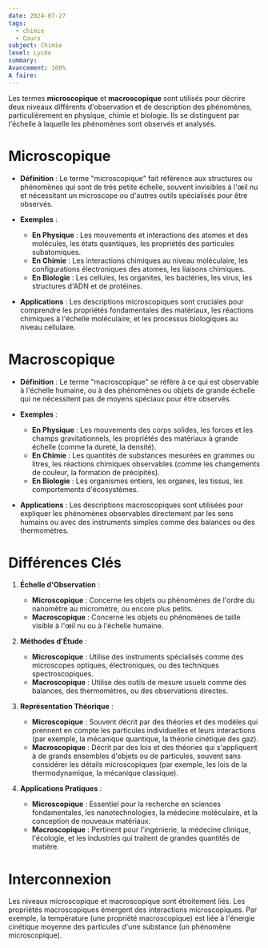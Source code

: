 ```yaml
---
date: 2024-07-27
tags:
  - chimie
  - Cours
subject: Chimie
level: Lycée
summary: 
Avancement: 100%
A faire:
---
```

Les termes **microscopique** et **macroscopique** sont utilisés pour décrire deux niveaux différents d'observation et de description des phénomènes, particulièrement en physique, chimie et biologie. Ils se distinguent par l'échelle à laquelle les phénomènes sont observés et analysés.

# Microscopique

- **Définition** : Le terme "microscopique" fait référence aux structures ou phénomènes qui sont de très petite échelle, souvent invisibles à l'œil nu et nécessitant un microscope ou d'autres outils spécialisés pour être observés.

- **Exemples** :
  - **En Physique** : Les mouvements et interactions des atomes et des molécules, les états quantiques, les propriétés des particules subatomiques.
  - **En Chimie** : Les interactions chimiques au niveau moléculaire, les configurations électroniques des atomes, les liaisons chimiques.
  - **En Biologie** : Les cellules, les organites, les bactéries, les virus, les structures d'ADN et de protéines.

- **Applications** : Les descriptions microscopiques sont cruciales pour comprendre les propriétés fondamentales des matériaux, les réactions chimiques à l'échelle moléculaire, et les processus biologiques au niveau cellulaire.

# Macroscopique

- **Définition** : Le terme "macroscopique" se réfère à ce qui est observable à l'échelle humaine, ou à des phénomènes ou objets de grande échelle qui ne nécessitent pas de moyens spéciaux pour être observés.

- **Exemples** :
  - **En Physique** : Les mouvements des corps solides, les forces et les champs gravitationnels, les propriétés des matériaux à grande échelle (comme la dureté, la densité).
  - **En Chimie** : Les quantités de substances mesurées en grammes ou litres, les réactions chimiques observables (comme les changements de couleur, la formation de précipités).
  - **En Biologie** : Les organismes entiers, les organes, les tissus, les comportements d'écosystèmes.

- **Applications** : Les descriptions macroscopiques sont utilisées pour expliquer les phénomènes observables directement par les sens humains ou avec des instruments simples comme des balances ou des thermomètres.

# Différences Clés

1. **Échelle d'Observation** :
   - **Microscopique** : Concerne les objets ou phénomènes de l'ordre du nanomètre au micromètre, ou encore plus petits.
   - **Macroscopique** : Concerne les objets ou phénomènes de taille visible à l'œil nu ou à l'échelle humaine.

2. **Méthodes d'Étude** :
   - **Microscopique** : Utilise des instruments spécialisés comme des microscopes optiques, électroniques, ou des techniques spectroscopiques.
   - **Macroscopique** : Utilise des outils de mesure usuels comme des balances, des thermomètres, ou des observations directes.

3. **Représentation Théorique** :
   - **Microscopique** : Souvent décrit par des théories et des modèles qui prennent en compte les particules individuelles et leurs interactions (par exemple, la mécanique quantique, la théorie cinétique des gaz).
   - **Macroscopique** : Décrit par des lois et des théories qui s'appliquent à de grands ensembles d'objets ou de particules, souvent sans considérer les détails microscopiques (par exemple, les lois de la thermodynamique, la mécanique classique).

4. **Applications Pratiques** :
   - **Microscopique** : Essentiel pour la recherche en sciences fondamentales, les nanotechnologies, la médecine moléculaire, et la conception de nouveaux matériaux.
   - **Macroscopique** : Pertinent pour l'ingénierie, la médecine clinique, l'écologie, et les industries qui traitent de grandes quantités de matière.

# Interconnexion
Les niveaux microscopique et macroscopique sont étroitement liés. Les propriétés macroscopiques émergent des interactions microscopiques. Par exemple, la température (une propriété macroscopique) est liée à l'énergie cinétique moyenne des particules d'une substance (un phénomène microscopique).
